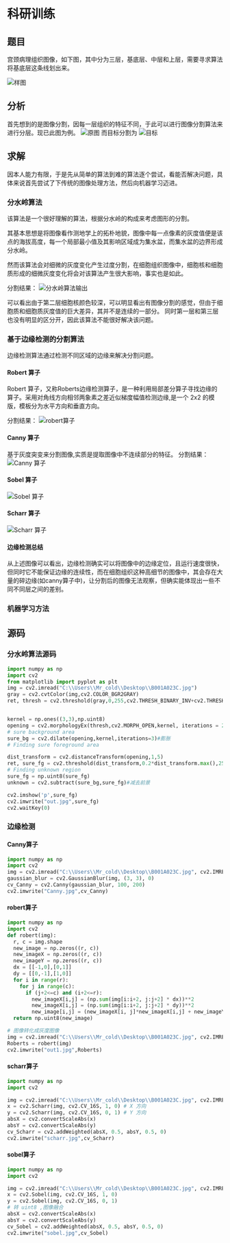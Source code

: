 # 科研训练

## 题目

宫颈病理组织图像，如下图，其中分为三层，基底层、中层和上层，需要寻求算法将基底层这条线划出来。

![样图](%E4%BB%BB%E5%8A%A1.jpg)

## 分析

首先想到的是图像分割，因每一层组织的特征不同，于此可以进行图像分割算法来进行分层。现已此图为例。
![原图](%E5%8E%9F%E5%9B%BE.jpg)
而目标分割为
![目标](%E7%9B%AE%E6%A0%87.jpg)

## 求解

因本人能力有限，于是先从简单的算法到难的算法逐个尝试，看能否解决问题，具体来说首先尝试了下传统的图像处理方法，然后向机器学习迈进。

### 分水岭算法

该算法是一个很好理解的算法，根据分水岭的构成来考虑图形的分割。

其基本思想是将图像看作测地学上的拓朴地貌，图像中每一点像素的灰度值便是该点的海拔高度，每一个局部最小值及其影响区域成为集水盆，而集水盆的边界形成分水岭。

然而该算法会对细微的灰度变化产生过度分割，在细胞组织图像中，细胞核和细胞质形成的细微灰度变化将会对该算法产生很大影响，事实也是如此。

分割结果：
![分水岭算法输出](%E5%88%86%E6%B0%B4%E5%B2%AD.jpg)

可以看出由于第二层细胞核颜色较深，可以明显看出有图像分割的感觉，但由于细胞质和细胞质灰度值的巨大差异，其并不是连续的一部分。
同时第一层和第三层也没有明显的区分开，因此该算法不能很好解决该问题。

### 基于边缘检测的分割算法

边缘检测算法通过检测不同区域的边缘来解决分割问题。

#### Robert 算子

Robert 算子，又称Roberts边缘检测算子，是一种利用局部差分算子寻找边缘的算子。采用对角线方向相邻两象素之差近似梯度幅值检测边缘,是一个 2x2 的模版，模板分为水平方向和垂直方向。

分割结果：
![robert算子](robert.jpg)

#### Canny 算子

基于灰度突变来分割图像,实质是提取图像中不连续部分的特征。
分割结果：
![Canny 算子](Canny.jpg)

#### Sobel 算子

![Sobel 算子](sobel.jpg)

#### Scharr 算子

![Scharr 算子](scharr.jpg)

#### 边缘检测总结

从上述图像可以看出，边缘检测确实可以将图像中的边缘定位，且运行速度很快，但同时它不能保证边缘的连续性，而在细胞组织这种高细节的图像中，其会存在大量的碎边缘(如canny算子中)，让分割后的图像无法观察，但确实能体现出一些不同不同层之间的差别。

### 机器学习方法

## 源码

### 分水岭算法源码

```python
import numpy as np
import cv2
from matplotlib import pyplot as plt
img = cv2.imread("C:\\Users\\Mr_cold\\Desktop\\B001A023C.jpg")
gray = cv2.cvtColor(img,cv2.COLOR_BGR2GRAY)
ret, thresh = cv2.threshold(gray,0,255,cv2.THRESH_BINARY_INV+cv2.THRESH_OTSU)


kernel = np.ones((3,3),np.uint8)
opening = cv2.morphologyEx(thresh,cv2.MORPH_OPEN,kernel, iterations = 2)
# sure background area
sure_bg = cv2.dilate(opening,kernel,iterations=3)#膨胀
# Finding sure foreground area

dist_transform = cv2.distanceTransform(opening,1,5)
ret, sure_fg = cv2.threshold(dist_transform,0.2*dist_transform.max(),255,0)#参数改小了，出现不确定区域
# Finding unknown region
sure_fg = np.uint8(sure_fg)
unknown = cv2.subtract(sure_bg,sure_fg)#减去前景

cv2.imshow('p',sure_fg)
cv2.imwrite("out.jpg",sure_fg)
cv2.waitKey(0)
```

### 边缘检测

#### Canny算子

```py
import numpy as np
import cv2
img = cv2.imread("C:\\Users\\Mr_cold\\Desktop\\B001A023C.jpg", cv2.IMREAD_GRAYSCALE)
gaussian_blur = cv2.GaussianBlur(img, (3, 3), 0)
cv_Canny = cv2.Canny(gaussian_blur, 100, 200)
cv2.imwrite("Canny.jpg",cv_Canny)
```

#### robert算子

```py
import numpy as np
import cv2
def robert(img):
  r, c = img.shape
  new_image = np.zeros((r, c))
  new_imageX = np.zeros((r, c))
  new_imageY = np.zeros((r, c))
  dx = [[-1,0],[0,1]]
  dy = [[0,-1],[1,0]]
  for i in range(r):
    for j in range(c):
      if (j+2<=c) and (i+2<=r):
        new_imageX[i,j] = (np.sum(img[i:i+2, j:j+2] * dx))**2
        new_imageX[i,j] = (np.sum(img[i:i+2, j:j+2] * dy))**2 
        new_image[i,j] = (new_imageX[i, j]*new_imageX[i,j] + new_imageY[i, j]*new_imageY[i,j])**0.5
  return np.uint8(new_image)

# 图像转化成灰度图像
img = cv2.imread("C:\\Users\\Mr_cold\\Desktop\\B001A023C.jpg", cv2.IMREAD_GRAYSCALE)
Roberts = robert(img)
cv2.imwrite("out1.jpg",Roberts)
```

#### scharr算子

```py
import numpy as np
import cv2

img = cv2.imread("C:\\Users\\Mr_cold\\Desktop\\B001A023C.jpg", cv2.IMREAD_GRAYSCALE)
x = cv2.Scharr(img, cv2.CV_16S, 1, 0) # X 方向
y = cv2.Scharr(img, cv2.CV_16S, 0, 1) # Y 方向
absX = cv2.convertScaleAbs(x)
absY = cv2.convertScaleAbs(y)
cv_Scharr = cv2.addWeighted(absX, 0.5, absY, 0.5, 0)
cv2.imwrite("scharr.jpg",cv_Scharr)
```

#### sobel算子

```py
import numpy as np
import cv2

img = cv2.imread("C:\\Users\\Mr_cold\\Desktop\\B001A023C.jpg", cv2.IMREAD_GRAYSCALE)
x = cv2.Sobel(img, cv2.CV_16S, 1, 0)
y = cv2.Sobel(img, cv2.CV_16S, 0, 1)
# 转 uint8 ,图像融合
absX = cv2.convertScaleAbs(x)
absY = cv2.convertScaleAbs(y)
cv_Sobel = cv2.addWeighted(absX, 0.5, absY, 0.5, 0)
cv2.imwrite("sobel.jpg",cv_Sobel)
```